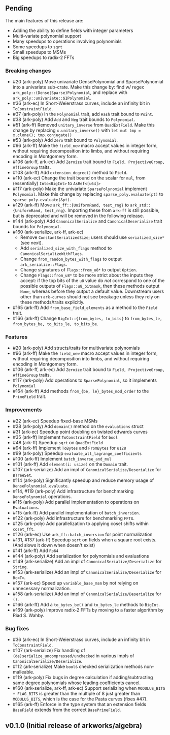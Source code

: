 ## Pending

The main features of this release are:

- Adding the ability to define fields with integer parameters
- Multi-variate polynomial support
- Many speedups to operations involving polynomials
- Some speedups to `sqrt`
- Small speedups to MSMs
- Big speedups to radix-2 FFTs

### Breaking changes
- #20 (ark-poly) Move univariate DensePolynomial and SparsePolynomial into a 
    univariate sub-crate. Make this change by:
    find w/ regex `ark_poly::(Dense|Sparse)Polynomial`, and replace with `ark_poly::univariate::$1Polynomial`.
- #36 (ark-ec) In Short-Weierstrass curves, include an infinity bit in `ToConstraintField`.
- #37 (ark-poly) In the `Polynomial` trait, add `Hash` trait bound to `Point`.
- #38 (ark-poly) Add `Add` and `Neg` trait bounds to `Polynomial`.
- #51 (ark-ff) Removed `unitary_inverse` from `QuadExtField`. Make this change by
    replacing `x.unitary_inverse()` with `let mut tmp = x.clone(); tmp.conjugate()`
- #53 (ark-poly) Add `Zero` trait bound to `Polynomial`.
- #96 (ark-ff) Make the `field_new` macro accept values in integer form, without requiring decomposition into limbs, and without requiring encoding in Montgomery form.
- #106 (ark-ff, ark-ec) Add `Zeroize` trait bound to `Field, ProjectiveGroup, AffineGroup` traits.
- #108 (ark-ff) Add `extension_degree()` method to `Field`.
- #110 (ark-ec) Change the trait bound on the scalar for `mul`, from (essentially) `Into<BigInt>` to `AsRef<[u64]>`
- #117 (ark-poly) Make the univariate `SparsePolynomial` implement `Polynomial`. Make this change
    by replacing `sparse_poly.evaluate(pt)` to `sparse_poly.evaluate(&pt)`.
- #129 (ark-ff) Move `ark_ff::{UniformRand, test_rng}` to `ark_std::{UniformRand, test_rng}`.
    Importing these from `ark-ff` is still possible, but is deprecated and will be removed in the following release.
- #144 (ark-poly) Add `CanonicalSerialize` and `CanonicalDeserialize` trait bounds for `Polynomial`.
- #160 (ark-serialize, ark-ff, ark-ec) 
  - Remove `ConstantSerializedSize`; users should use `serialized_size*` (see next).
  - Add `serialized_size_with_flags` method to `CanonicalSerializeWithFlags`. 
  - Change `from_random_bytes_with_flags` to output `ark_serialize::Flags`.
  - Change signatures of `Flags::from_u8*` to output `Option`.
  - Change `Flags::from_u8*` to be more strict about the inputs they accept: 
    if the top bits of the `u8` value do *not* correspond to one of the possible outputs of `Flags::u8_bitmask`, then these methods output `None`, whereas before they output
    a default value.
  Downstream users other than `ark-curves` should not see breakage unless they rely on these methods/traits explicitly.
- #165 (ark-ff) Add `from_base_field_elements` as a method to the `Field` trait.
- #166 (ark-ff) Change `BigInt::{from_bytes, to_bits}` to `from_bytes_le, from_bytes_be, to_bits_le, to_bits_be`.

### Features
- #20 (ark-poly) Add structs/traits for multivariate polynomials
- #96 (ark-ff) Make the `field_new` macro accept values in integer form, without requiring decomposition into limbs, and without requiring encoding in Montgomery form.
- #106 (ark-ff, ark-ec) Add `Zeroize` trait bound to `Field, ProjectiveGroup, AffineGroup` traits.
- #117 (ark-poly) Add operations to `SparsePolynomial`, so it implements `Polynomial`
- #164 (ark-ff) Add methods `from_{be, le}_bytes_mod_order` to the `PrimeField` trait.

### Improvements
- #22 (ark-ec) Speedup fixed-base MSMs
- #28 (ark-poly) Add `domain()` method on the `evaluations` struct
- #31 (ark-ec) Speedup point doubling on twisted edwards curves
- #35 (ark-ff) Implement `ToConstraintField` for `bool`
- #48 (ark-ff) Speedup `sqrt` on `QuadExtField`
- #94 (ark-ff) Implement `ToBytes` and `FromBytes` for `u128`
- #99 (ark-poly) Speedup `evaluate_all_lagrange_coefficients`
- #100 (ark-ff) Implement `batch_inverse_and_mul`
- #101 (ark-ff) Add `element(i: usize)` on the `Domain` trait.
- #107 (ark-serialize) Add an impl of `CanonicalSerialize/Deserialize` for `BTreeSet`.
- #114 (ark-poly) Significantly speedup and reduce memory usage of `DensePolynomial.evaluate`.
- #114, #119 (ark-poly) Add infrastructure for benchmarking `DensePolynomial` operations.
- #115 (ark-poly) Add parallel implementation to operations on `Evaluations`.
- #115 (ark-ff) Add parallel implementation of `batch_inversion`.
- #122 (ark-poly) Add infrastructure for benchmarking `FFT`s.
- #125 (ark-poly) Add parallelization to applying coset shifts within `coset_fft`.
- #126 (ark-ec) Use `ark_ff::batch_inversion` for point normalization
- #131, #137 (ark-ff) Speedup `sqrt` on fields when a square root exists. (And slows it down when doesn't exist)
- #141 (ark-ff) Add `Fp64`
- #144 (ark-poly) Add serialization for polynomials and evaluations
- #149 (ark-serialize) Add an impl of `CanonicalSerialize/Deserialize` for `String`.
- #153 (ark-serialize) Add an impl of `CanonicalSerialize/Deserialize` for `Rc<T>`.
- #157 (ark-ec) Speed up `variable_base_msm` by not relying on unnecessary normalization.
- #158 (ark-serialize) Add an impl of `CanonicalSerialize/Deserialize` for `()`.
- #166 (ark-ff) Add a `to_bytes_be()` and `to_bytes_le` methods to `BigInt`.
- #169 (ark-poly) Improve radix-2 FFTs by moving to a faster algorithm by Riad S. Wahby.

### Bug fixes
- #36 (ark-ec) In Short-Weierstrass curves, include an infinity bit in `ToConstraintField`.
- #107 (ark-serialize) Fix handling of `(de)serialize_uncompressed/unchecked` in various impls of `CanonicalSerialize/Deserialize`.
- #112 (ark-serialize) Make `bool`s checked serialization methods non-malleable.
- #119 (ark-poly) Fix bugs in degree calculation if adding/subtracting same degree polynomials
     whose leading coefficients cancel.
- #160 (ark-serialize, ark-ff, ark-ec) Support serializing when `MODULUS_BITS + FLAG_BITS` is greater than the multiple of 8 just greater than `MODULUS_BITS`, which is the case for the Pasta curves (fixes #47).
- #165 (ark-ff) Enforce in the type system that an extension fields `BaseField` extends from the correct `BasePrimeField`.

## v0.1.0 (Initial release of arkworks/algebra)
